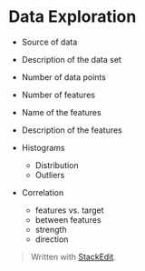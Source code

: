 
# Data Exploration

- Source of data
- Description of the data set
- Number of data points
- Number of features
- Name of the features
- Description of the features

- Histograms
	- Distribution
	- Outliers

- Correlation
	- features vs. target
	- between features
	- strength
	- direction


> Written with [StackEdit](https://stackedit.io/).
<!--stackedit_data:
eyJoaXN0b3J5IjpbNzE0NTAwMzExLDU4MjE4NDQ1MiwxOTAwMD
IyNDNdfQ==
-->